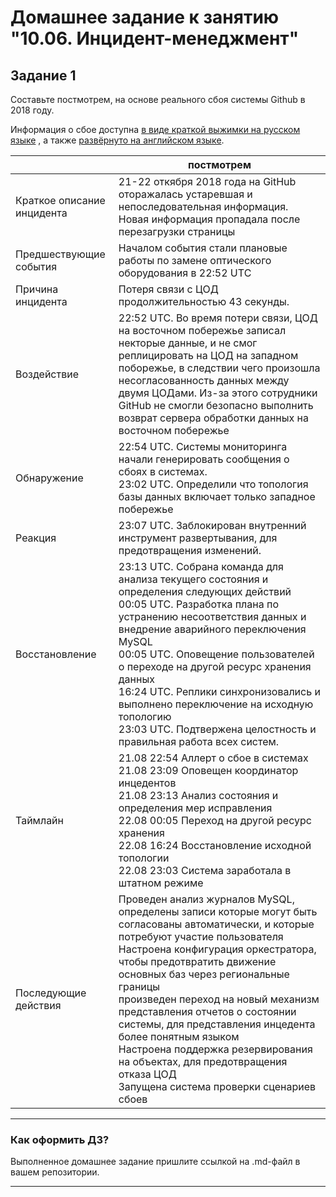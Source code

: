 # Домашнее задание к занятию "10.06. Инцидент-менеджмент"

## Задание 1

Составьте постмотрем, на основе реального сбоя системы Github в 2018 году.

Информация о сбое доступна [в виде краткой выжимки на русском языке](https://habr.com/ru/post/427301/) , а
также [развёрнуто на английском языке](https://github.blog/2018-10-30-oct21-post-incident-analysis/).



|  | постмотрем |
| ------ | ------ |
| Краткое описание инцидента | 21-22 откября 2018 года на GitHub оторажалась устаревшая и непоследовательная информация. Новая информация пропадала после перезагрузки страницы |
| Предшествующие события | Началом события стали плановые работы по замене оптического оборудования в 22:52 UTC |
| Причина инцидента | Потеря связи с ЦОД продолжительностью 43 секунды.  |
| Воздействие | 22:52 UTC. Во время потери связи, ЦОД на восточном побережье записал некторые данные, и не смог реплицировать на ЦОД на западном поборежье, в следствии чего произошла несогласованность данных между двумя ЦОДами. Из-за этого сотрудники GitHub не смогли безопасно выполнить возврат сервера обработки данных на восточном побережье |
| Обнаружение | 22:54 UTC. Системы мониторинга начали генерировать сообщения о сбоях в системах. <br /> 23:02 UTC. Определили что топология базы данных включает только западное побережье |
| Реакция | 23:07 UTC. Заблокирован внутренний инструмент развертывания, для предотвращения изменений. |
| Восстановление | 23:13 UTC. Собрана команда для анализа текущего состояния и определения следующих действий <br /> 00:05 UTC. Разработка плана по устранению несоответствия данных и внедрение аварийного переключения MySQL <br /> 00:05 UTC. Оповещение пользователей о переходе на другой ресурс хранения данных <br /> 16:24 UTC. Реплики синхронизовались и выполнено переключение на исходную топологию <br /> 23:03 UTC. Подтвержена целостность и правильная работа всех систем. |
| Таймлайн | 21.08 22:54 Аллерт о сбое в системах <br /> 21.08 23:09 Оповещен координатор инцедентов <br /> 21.08 23:13 Анализ состояния и определения мер исправления <br /> 22.08 00:05 Переход на другой ресурс хранения <br /> 22.08 16:24 Восстановление исходной топологии <br /> 22.08 23:03 Система заработала в штатном режиме |
| Последующие действия | Проведен анализ журналов MySQL, определены записи которые могут быть согласованы автоматически, и которые потребуют участие пользователя <br /> Настроена конфигурация оркестратора, чтобы предотвратить движение основных баз через региональные границы <br /> произведен переход на новый механизм представления отчетов о состоянии системы, для представления инцедента более понятным языком <br />Настроена поддержка резервирования на объектах, для предотвращения отказа ЦОД <br /> Запущена система проверки сценариев сбоев |

---

### Как оформить ДЗ?

Выполненное домашнее задание пришлите ссылкой на .md-файл в вашем репозитории.

---
